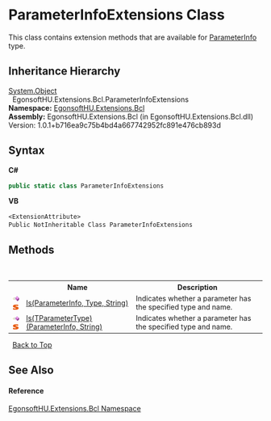 # ParameterInfoExtensions Class
 

This class contains extension methods that are available for <a href="https://docs.microsoft.com/dotnet/api/system.reflection.parameterinfo" target="_blank" rel="noopener noreferrer">ParameterInfo</a> type.


## Inheritance Hierarchy
<a href="https://docs.microsoft.com/dotnet/api/system.object" target="_blank" rel="noopener noreferrer">System.Object</a><br />&nbsp;&nbsp;EgonsoftHU.Extensions.Bcl.ParameterInfoExtensions<br />
**Namespace:**&nbsp;<a href="N_EgonsoftHU_Extensions_Bcl.md">EgonsoftHU.Extensions.Bcl</a><br />**Assembly:**&nbsp;EgonsoftHU.Extensions.Bcl (in EgonsoftHU.Extensions.Bcl.dll) Version: 1.0.1+b716ea9c75b4bd4a667742952fc891e476cb893d

## Syntax

**C#**<br />
``` C#
public static class ParameterInfoExtensions
```

**VB**<br />
``` VB
<ExtensionAttribute>
Public NotInheritable Class ParameterInfoExtensions
```


## Methods
&nbsp;<table><tr><th></th><th>Name</th><th>Description</th></tr><tr><td>![Public method](media/pubmethod.gif "Public method")![Static member](media/static.gif "Static member")</td><td><a href="M_EgonsoftHU_Extensions_Bcl_ParameterInfoExtensions_Is.md">Is(ParameterInfo, Type, String)</a></td><td>
Indicates whether a parameter has the specified type and name.</td></tr><tr><td>![Public method](media/pubmethod.gif "Public method")![Static member](media/static.gif "Static member")</td><td><a href="M_EgonsoftHU_Extensions_Bcl_ParameterInfoExtensions_Is__1.md">Is(TParameterType)(ParameterInfo, String)</a></td><td>
Indicates whether a parameter has the specified type and name.</td></tr></table>&nbsp;
<a href="#parameterinfoextensions-class">Back to Top</a>

## See Also


#### Reference
<a href="N_EgonsoftHU_Extensions_Bcl.md">EgonsoftHU.Extensions.Bcl Namespace</a><br />